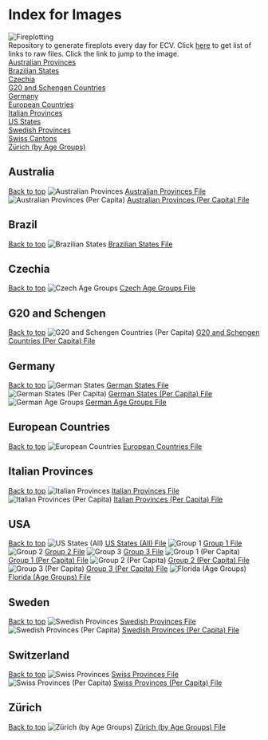 # Index for Images
![Fireplotting](https://github.com/TrevorWinstral/Fireplots/workflows/Fireplotting/badge.svg) \
Repository to generate fireplots every day for ECV. Click [here](https://TrevorWinstral.github.io/Fireplots) to get list of links to raw files. Click the link to jump to the image. \
[Australian Provinces](#australia) \
[Brazilian States](#brazil) \
[Czechia](#czechia) \
[G20 and Schengen Countries](#g20-and-schengen) \
[Germany](#germany) \
[European Countries](#european-countries) \
[Italian Provinces](#italian-provinces) \
[US States](#usa) \
[Swedish Provinces](#sweden) \
[Swiss Cantons](#switzerland) \
[Zürich (by Age Groups)](#zürich) 

## Australia
[Back to top](#index-for-images)
![Australian Provinces](https://trevorwinstral.github.io/Fireplots/Figures/Fire_Australia.png) 
[Australian Provinces File](https://trevorwinstral.github.io/Fireplots/Figures/Fire_Australia.png) 
![Australian Provinces (Per Capita)](https://trevorwinstral.github.io/Fireplots/Figures/Fire_Australia_PC.png) 
[Australian Provinces (Per Capita) File](https://trevorwinstral.github.io/Fireplots/Figures/Fire_Australia_PC.png) 

## Brazil
[Back to top](#index-for-images) 
![Brazilian States](https://trevorwinstral.github.io/Fireplots/Figures/Fire_Brazil.png) 
[Brazilian States File](https://trevorwinstral.github.io/Fireplots/Figures/Fire_Brazil.png) 

## Czechia
[Back to top](#index-for-images) 
![Czech Age Groups](https://trevorwinstral.github.io/Fireplots/Figures/Fire_Czechia_By_Age.png) 
[Czech Age Groups File](https://trevorwinstral.github.io/Fireplots/Figures/Fire_Czechia_By_Age.png) 

## G20 and Schengen
[Back to top](#index-for-images) 
![G20 and Schengen Countries (Per Capita)](https://trevorwinstral.github.io/Fireplots/Figures/Fire_Key_Countries_PC.png) 
[G20 and Schengen Countries (Per Capita) File](https://trevorwinstral.github.io/Fireplots/Figures/Fire_Key_Countries_PC.png) 

## Germany
[Back to top](#index-for-images) 
![German States](https://trevorwinstral.github.io/Fireplots/Figures/Fire_Germany.png) 
[German States File](https://trevorwinstral.github.io/Fireplots/Figures/Fire_Germany.png)
![German States (Per Capita)](https://trevorwinstral.github.io/Fireplots/Figures/Fire_Germany_PC.png) 
[German States (Per Capita) File](https://trevorwinstral.github.io/Fireplots/Figures/Fire_Germany_PC.png) 
![German Age Groups](https://trevorwinstral.github.io/Fireplots/Figures/Fire_Germany_By_Age.png) 
[German Age Groups File](https://trevorwinstral.github.io/Fireplots/Figures/Fire_Germany_By_Age.png) 

## European Countries
[Back to top](#index-for-images) 
![European Countries](https://trevorwinstral.github.io/Fireplots/Figures/Fire_Europe.png) 
[European Countries File](https://trevorwinstral.github.io/Fireplots/Figures/Fire_Europe.png) 

## Italian Provinces
[Back to top](#index-for-images) 
![Italian Provinces](https://trevorwinstral.github.io/Fireplots/Figures/Fire_Italy.png) 
[Italian Provinces File](https://trevorwinstral.github.io/Fireplots/Figures/Fire_Italy.png) 
![Italian Provinces (Per Capita)](https://trevorwinstral.github.io/Fireplots/Figures/Fire_Italy_PC.png) 
[Italian Provinces (Per Capita) File](https://trevorwinstral.github.io/Fireplots/Figures/Fire_Italy_PC.png) 

## USA
[Back to top](#index-for-images) 
![US States (All)](https://trevorwinstral.github.io/Fireplots/Figures/Fire_USA.png) 
[US States (All) File](https://trevorwinstral.github.io/Fireplots/Figures/Fire_USA.png) 
![Group 1](https://trevorwinstral.github.io/Fireplots/Figures/Fire_USA_Partition_1.png) 
[Group 1 File](https://trevorwinstral.github.io/Fireplots/Figures/Fire_USA_Partition_1.png) 
![Group 2](https://trevorwinstral.github.io/Fireplots/Figures/Fire_USA_Partition_2.png) 
[Group 2 File](https://trevorwinstral.github.io/Fireplots/Figures/Fire_USA_Partition_2.png) 
![Group 3](https://trevorwinstral.github.io/Fireplots/Figures/Fire_USA_Partition_3.png) 
[Group 3 File](https://trevorwinstral.github.io/Fireplots/Figures/Fire_USA_Partition_3.png) 
![Group 1 (Per Capita)](https://trevorwinstral.github.io/Fireplots/Figures/Fire_USA_Partition_1_PC.png) 
[Group 1 (Per Capita) File](https://trevorwinstral.github.io/Fireplots/Figures/Fire_USA_Partition_1_PC.png) 
![Group 2 (Per Capita)](https://trevorwinstral.github.io/Fireplots/Figures/Fire_USA_Partition_2_PC.png) 
[Group 2 (Per Capita) File](https://trevorwinstral.github.io/Fireplots/Figures/Fire_USA_Partition_2_PC.png) 
![Group 3 (Per Capita)](https://trevorwinstral.github.io/Fireplots/Figures/Fire_USA_Partition_3_PC.png) 
[Group 3 (Per Capita) File](https://trevorwinstral.github.io/Fireplots/Figures/Fire_USA_Partition_3_PC.png) 
![Florida (Age Groups)](https://trevorwinstral.github.io/Fireplots/Figures/Fire_Florida.png) 
[Florida (Age Groups) File](https://trevorwinstral.github.io/Fireplots/Figures/Fire_Florida.png) 

## Sweden
[Back to top](#index-for-images)
![Swedish Provinces](https://trevorwinstral.github.io/Fireplots/Figures/Fire_Sweden.png) 
[Swedish Provinces File](https://trevorwinstral.github.io/Fireplots/Figures/Fire_Sweden.png) 
![Swedish Provinces (Per Capita)](https://trevorwinstral.github.io/Fireplots/Figures/Fire_Sweden_PC.png) 
[Swedish Provinces (Per Capita) File](https://trevorwinstral.github.io/Fireplots/Figures/Fire_Sweden_PC.png) 

## Switzerland
[Back to top](#index-for-images)
![Swiss Provinces](https://trevorwinstral.github.io/Fireplots/Figures/Fire_Switzerland.png) 
[Swiss Provinces File](https://trevorwinstral.github.io/Fireplots/Figures/Fire_Switzerland.png) 
![Swiss Provinces (Per Capita)](https://trevorwinstral.github.io/Fireplots/Figures/Fire_Switzerland_PC.png) 
[Swiss Provinces (Per Capita) File](https://trevorwinstral.github.io/Fireplots/Figures/Fire_Switzerland_PC.png) 

## Zürich
[Back to top](#index-for-images) 
![Zürich (by Age Groups)](https://trevorwinstral.github.io/Fireplots/Figures/Fire_Zürich.png) 
[Zürich (by Age Groups) File](https://trevorwinstral.github.io/Fireplots/Figures/Fire_Zürich.png) 